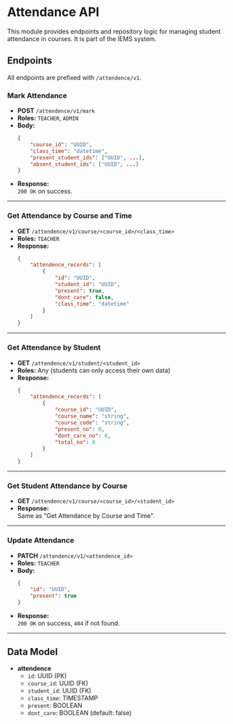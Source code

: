 # Attendance API

This module provides endpoints and repository logic for managing student attendance in courses. It is part of the IEMS system.

## Endpoints

All endpoints are prefixed with `/attendence/v1`.

### Mark Attendance

- **POST** `/attendence/v1/mark`
- **Roles:** `TEACHER`, `ADMIN`
- **Body:**  
    ```json
    {
        "course_id": "UUID",
        "class_time": "datetime",
        "present_student_ids": ["UUID", ...],
        "absent_student_ids": ["UUID", ...]
    }
    ```
- **Response:**  
    `200 OK` on success.

---

### Get Attendance by Course and Time

- **GET** `/attendence/v1/course/<course_id>/<class_time>`
- **Roles:** `TEACHER`
- **Response:**  
    ```json
    {
        "attendence_records": [
            {
                "id": "UUID",
                "student_id": "UUID",
                "present": true,
                "dont_care": false,
                "class_time": "datetime"
            }
        ]
    }
    ```

---

### Get Attendance by Student

- **GET** `/attendence/v1/student/<student_id>`
- **Roles:** Any (students can only access their own data)
- **Response:**  
    ```json
    {
        "attendence_records": [
            {
                "course_id": "UUID",
                "course_name": "string",
                "course_code": "string",
                "present_no": 0,
                "dont_care_no": 0,
                "total_no": 0
            }
        ]
    }
    ```

---

### Get Student Attendance by Course

- **GET** `/attendence/v1/course/<course_id>/<student_id>`
- **Response:**  
    Same as "Get Attendance by Course and Time".

---

### Update Attendance

- **PATCH** `/attendence/v1/<attendence_id>`
- **Roles:** `TEACHER`
- **Body:**  
    ```json
    {
        "id": "UUID",
        "present": true
    }
    ```
- **Response:**  
    `200 OK` on success, `404` if not found.

---

## Data Model

- **attendence**
    - `id`: UUID (PK)
    - `course_id`: UUID (FK)
    - `student_id`: UUID (FK)
    - `class_time`: TIMESTAMP
    - `present`: BOOLEAN
    - `dont_care`: BOOLEAN (default: false)
